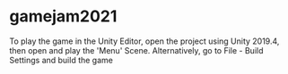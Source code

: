 # gamejam2021

To play the game in the Unity Editor, open the project using Unity 2019.4, then open and play the 'Menu' Scene. Alternatively, go to File - Build Settings and build the game
